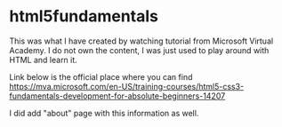 # html5fundamentals

This was what I have created by watching tutorial from Microsoft Virtual Academy.  I do not own the content, I was just used to play around with HTML and learn it.

Link below is the official place where you can find
https://mva.microsoft.com/en-US/training-courses/html5-css3-fundamentals-development-for-absolute-beginners-14207

I did add "about" page with this information as well.  

